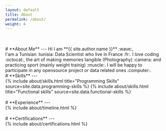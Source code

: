 ```yaml
---
layout: default
title: About
permalink: /about/
weight: 4
---
```


<br>

<br>
# **About Me**
---
Hi I am **{{ site.author.name }}** :wave:,<br>
I'am a Tunisian :tunisia: Data Scientist who live in France :fr:.
I love coding :octocat:, the art of making memories tangible (Photography) :camera: and practicing sport (mainly weight trainig) :muscle:.
I will be happy to participate in any opensource project or data related ones :computer:.

<br>
# **Skills**
---
<div class="row">
{% include about/skills.html title="Programming Skills" source=site.data.programming-skills %}
{% include about/skills.html title="Functional skills" source=site.data.functional-skills %}
</div>


<br>
# **Experience**
---
<div class="row">
{% include about/timeline.html %}
</div>


<br>
# **Certifications**
---

<div class="row">
{% include about/certifications.html %}
</div>